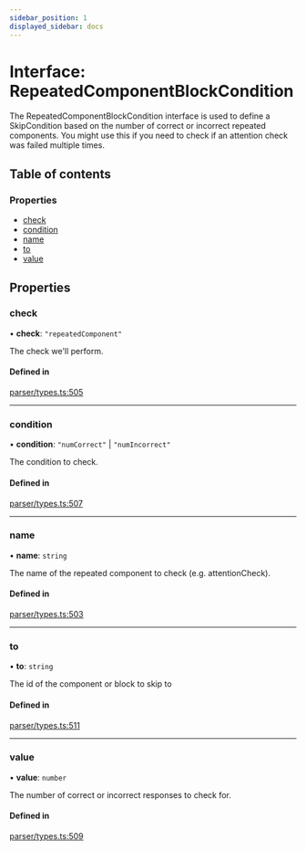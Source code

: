 ```yaml
---
sidebar_position: 1
displayed_sidebar: docs
---
```


# Interface: RepeatedComponentBlockCondition

The RepeatedComponentBlockCondition interface is used to define a SkipCondition based on the number of correct or incorrect repeated components. You might use this if you need to check if an attention check was failed multiple times.

## Table of contents

### Properties

- [check](RepeatedComponentBlockCondition.md#check)
- [condition](RepeatedComponentBlockCondition.md#condition)
- [name](RepeatedComponentBlockCondition.md#name)
- [to](RepeatedComponentBlockCondition.md#to)
- [value](RepeatedComponentBlockCondition.md#value)

## Properties

### check

• **check**: ``"repeatedComponent"``

The check we'll perform.

#### Defined in

[parser/types.ts:505](https://github.com/revisit-studies/study/blob/4b1bc13/src/parser/types.ts#L505)

___

### condition

• **condition**: ``"numCorrect"`` \| ``"numIncorrect"``

The condition to check.

#### Defined in

[parser/types.ts:507](https://github.com/revisit-studies/study/blob/4b1bc13/src/parser/types.ts#L507)

___

### name

• **name**: `string`

The name of the repeated component to check (e.g. attentionCheck).

#### Defined in

[parser/types.ts:503](https://github.com/revisit-studies/study/blob/4b1bc13/src/parser/types.ts#L503)

___

### to

• **to**: `string`

The id of the component or block to skip to

#### Defined in

[parser/types.ts:511](https://github.com/revisit-studies/study/blob/4b1bc13/src/parser/types.ts#L511)

___

### value

• **value**: `number`

The number of correct or incorrect responses to check for.

#### Defined in

[parser/types.ts:509](https://github.com/revisit-studies/study/blob/4b1bc13/src/parser/types.ts#L509)
